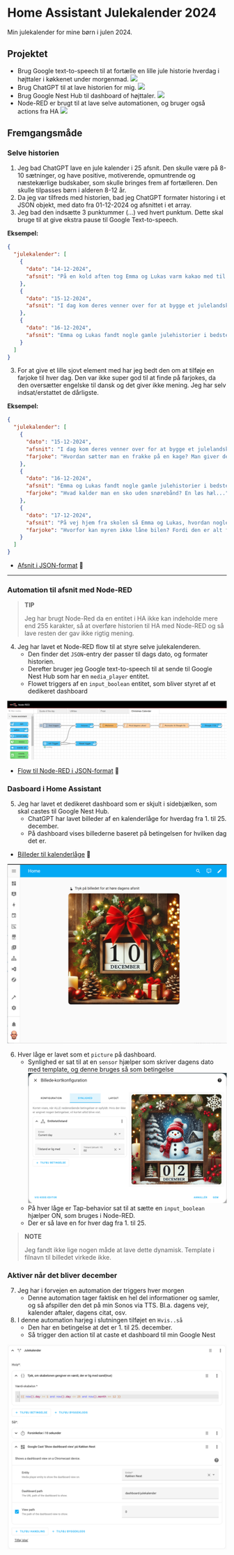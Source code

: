# Home Assistant Julekalender 2024
Min julekalender for mine børn i julen 2024.

## Projektet
- Brug Google text-to-speech til at fortælle en lille jule historie hverdag i højttaler i køkkenet under morgenmad.
![](https://global.discourse-cdn.com/flex015/uploads/athom/original/3X/1/c/1c0925e2bbd836fc1bdd828122538683d628a396.jpeg)
- Brug ChatGPT til at lave historien for mig.
![](https://tecnologianexa.com/wp-content/uploads/2024/03/ChatGPT.png)
- Brug Google Nest Hub til dashboard of højttaler.
![](https://www.home-assistant.io/images/blog/2019-08-home-assistant-cast/hero.png)
- Node-RED er brugt til at lave selve automationen, og bruger også actions fra HA
![](https://nodered.org/about/resources/media/node-red-icon-2.png)

## Fremgangsmåde
### Selve historien
1. Jeg bad ChatGPT lave en jule kalender i 25 afsnit. Den skulle være på 8-10 sætninger, og have positive, motiverende, opmuntrende og næstekærlige budskaber, som skulle bringes frem af fortælleren. Den skulle tilpasses børn i alderen 8-12 år.
2. Da jeg var tilfreds med historien, bad jeg ChatGPT formater historing i et JSON objekt, med dato fra 01-12-2024 og afsnittet i et array.
3. Jeg bad den indsætte 3 punktummer (...) ved hvert punktum. Dette skal bruge til at give ekstra pause til Google Text-to-speech.

**Eksempel:**
```json
{
  "julekalender": [
    {
      "dato": "14-12-2024",
      "afsnit": "På en kold aften tog Emma og Lukas varm kakao med til en mand, der sad alene på en bænk i parken... Han så overrasket ud, men tog imod med et smil og et taknemmeligt blik... De satte sig ved siden af ham og snakkede lidt om julen og vinterens magi... Hans øjne lyste op, og de mærkede, hvor meget det betød for ham... Nogle gange er det mindste det største for en anden, tænkte de, og de gik hjem med en særlig varme indeni..."
    },
    {
      "dato": "15-12-2024",
      "afsnit": "I dag kom deres venner over for at bygge et julelandskab med små figurer og huse... Sammen lagde de bomuldssne, små træer og lys og skabte et lille vinterlandskab... De arbejdede sammen, grinede og gav hinanden idéer, og da de var færdige, var de alle stolte over det, de havde skabt... Emma og Lukas så på deres vennegruppe og mærkede, hvor særligt det er at skabe noget sammen... Når vi deler vores idéer og kreativitet, bliver det, vi laver, noget helt særligt..."
    },
    {
      "dato": "16-12-2024",
      "afsnit": "Emma og Lukas fandt nogle gamle julehistorier i bedstemors gemmer og begyndte at læse dem op for hinanden... Hver historie mindede dem om, hvordan julen handler om kærlighed og at være sammen... De læste med store øjne og drømte sig tilbage til dengang, deres bedstemor var barn... Bedstemoren smilede og sagde, at historier lever videre, når vi deler dem med hinanden... Emma og Lukas følte, at de var en del af noget større, og de vidste, at de ville huske disse øjeblikke for altid..."
    }
  ]
}
```

3. For at give et lille sjovt element med har jeg bedt den om at tilføje en farjoke til hver dag. Den var ikke super god til at finde på farjokes, da den oversætter engelske til dansk og det giver ikke mening. Jeg har selv indsat/erstattet de dårligste.

**Eksempel:**
```json
{
  "julekalender": [
    {
      "dato": "15-12-2024",
      "afsnit": "I dag kom deres venner over for at bygge et julelandskab med små figurer og huse... Sammen lagde de bomuldssne, små træer og lys og skabte et lille vinterlandskab... De arbejdede sammen, grinede og gav hinanden idéer, og da de var færdige, var de alle stolte over det, de havde skabt... Emma og Lukas så på deres vennegruppe og mærkede, hvor særligt det er at skabe noget sammen... Når vi deler vores idéer og kreativitet, bliver det, vi laver, noget helt særligt...",
      "farjoke": "Hvordan sætter man en frakke på en kage? Man giver den et lag glasur..."
    },
    {
      "dato": "16-12-2024",
      "afsnit": "Emma og Lukas fandt nogle gamle julehistorier i bedstemors gemmer og begyndte at læse dem op for hinanden... Hver historie mindede dem om, hvordan julen handler om kærlighed og at være sammen... De læste med store øjne og drømte sig tilbage til dengang, deres bedstemor var barn... Bedstemoren smilede og sagde, at historier lever videre, når vi deler dem med hinanden... Emma og Lukas følte, at de var en del af noget større, og de vidste, at de ville huske disse øjeblikke for altid...",
      "farjoke": "Hvad kalder man en sko uden snørebånd? En løs hæl..."
    },
    {
      "dato": "17-12-2024",
      "afsnit": "På vej hjem fra skolen så Emma og Lukas, hvordan nogle fugle kæmpede for at finde mad under sneen... De samlede nogle krummer og nødder og lagde dem forsigtigt ud til fuglene, som hurtigt samlede sig om maden... Fuglene fløj omkring dem og spiste gladeligt, og Emma og Lukas følte sig glade for at kunne hjælpe... Selv en lille gestus kan betyde meget for andre, tænkte de, og de besluttede at fodre fuglene hver dag resten af vinteren...",
      "farjoke": "Hvorfor kan myren ikke låne bilen? Fordi den er alt for lille til rattet!"
    }
  ]
}
```

- [Afsnit i JSON-format](https://github.com/LasseHedeby/ha-christmas-story-2024/blob/main/afsnit.json) :link:

---

### Automation til afsnit med Node-RED
>**TIP**
>
>Jeg har brugt Node-Red da en entitet i HA ikke kan indeholde mere end 255 karakter, så at overføre historien til HA med Node-RED og så lave resten der gav ikke rigtig mening.

4. Jeg har lavet et Node-RED flow til at styre selve julekalenderen.
    - Den finder det `JSON`-entry der passer til dags dato, og formater historien.
    - Derefter bruger jeg Google text-to-speech til at sende til Google Nest Hub som har en `media_player` entitet.
    - Flowet triggers af en `input_boolean` entitet, som bliver styret af et dedikeret dashboard

![](.assets/1.png)

- [Flow til Node-RED i JSON-format](https://github.com/LasseHedeby/ha-christmas-story-2024/blob/main/Christmas_Calendar_Flow.json) :link:

### Dasboard i Home Assistant
5. Jeg har lavet et dedikeret dashboard som er skjult i sidebjælken, som skal castes til Google Nest Hub.
    - ChatGPT har lavet billeder af en kalenderlåge for hverdag fra 1. til 25. december.
    - På dashboard vises billederne baseret på betingelsen for hvilken dag det er.

- [Billeder til kalenderlåge](https://github.com/LasseHedeby/ha-christmas-story-2024/tree/main/calendar_images) :link:

![](.assets/2.png)

6. Hver låge er lavet som et `picture` på dashboard.
    - Synlighed er sat til at en `sensor` hjælper som skriver dagens dato med template, og denne bruges så som betingelse
![](.assets/3.png)
    - På hver låge er Tap-behavior sat til at sætte en `input_boolean` hjælper ON, som bruges i Node-RED.
    - Der er så lave en for hver dag fra 1. til 25.

> **NOTE**
>
> Jeg fandt ikke lige nogen måde at lave dette dynamisk. Template i filnavn til billedet virkede ikke.

### Aktiver når det bliver december
7. Jeg har i forvejen en automation der triggers hver morgen
    - Denne automation tager faktisk en hel del informationer og samler, og så afspiller den det på min Sonos via TTS. Bl.a. dagens vejr, kalender aftaler, dagens citat, osv.
8. I denne automation harjeg i slutningen tilføjet en `Hvis..så`
    - Den har en betingelse at det er 1. til 25. december.
    - Så trigger den action til at caste et dashboard til min Google Nest

![](.assets/4.png)